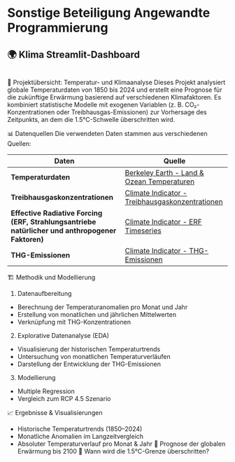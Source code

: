 # Sonstige Beteiligung Angewandte Programmierung
## 🌍 Klima Streamlit-Dashboard
<br>
📌 Projektübersicht: Temperatur- und Klimaanalyse
Dieses Projekt analysiert globale Temperaturdaten von 1850 bis 2024 und erstellt eine Prognose für die zukünftige Erwärmung basierend auf verschiedenen Klimafaktoren. Es kombiniert statistische Modelle mit exogenen Variablen (z. B. CO₂-Konzentrationen oder Treibhausgas-Emissionen) zur Vorhersage des Zeitpunkts, an dem die 1.5°C-Schwelle überschritten wird.

📊 Datenquellen
Die verwendeten Daten stammen aus verschiedenen Quellen:

| Daten | Quelle |
|-----------------------------|---------------------------------------------------------------------------------------------------------------------------------|
| **Temperaturdaten** | [Berkeley Earth - Land & Ozean Temperaturen](https://berkeley-earth-temperature.s3.us-west-1.amazonaws.com/Global/Land_and_Ocean_complete.txt) |
| **Treibhausgaskonzentrationen** | [Climate Indicator - Treibhausgaskonzentrationen](https://github.com/ClimateIndicator/data/blob/v2024.05.29b/data/greenhouse_gas_emissions/greenhouse_gas_emissions_co2eq.csv) |
| **Effective Radiative Forcing (ERF, Strahlungsantriebe natürlicher und anthropogener Faktoren)** | [Climate Indicator - ERF Timeseries](https://github.com/ClimateIndicator/forcing-timeseries/blob/main/output/ERF_best_aggregates_1750-2023.csv) |
| **THG-Emissionen** | [Climate Indicator - THG-Emissionen](https://github.com/ClimateIndicator/forcing-timeseries/blob/main/data/ghg_concentrations/ar6_updated/ipcc_ar6_wg1.csv) |


🏗 Methodik und Modellierung

1. Datenaufbereitung
- Berechnung der Temperaturanomalien pro Monat und Jahr
- Erstellung von monatlichen und jährlichen Mittelwerten
- Verknüpfung mit THG-Konzentrationen

2. Explorative Datenanalyse (EDA)
- Visualisierung der historischen Temperaturtrends
- Untersuchung von monatlichen Temperaturverläufen
- Darstellung der Entwicklung der THG-Emissionen

3. Modellierung
- Multiple Regression
- Vergleich zum RCP 4.5 Szenario

📈 Ergebnisse & Visualisierungen
- Historische Temperaturtrends (1850–2024)
- Monatliche Anomalien im Langzeitvergleich
- Absoluter Temperaturverlauf pro Monat & Jahr
🔹 Prognose der globalen Erwärmung bis 2100
🔹 Wann wird die 1.5°C-Grenze überschritten?

